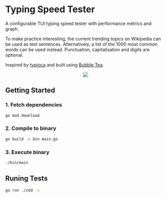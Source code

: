 # Typing Speed Tester

A configurable TUI typing speed tester with performance metrics and graph.

To make practice interesting, the current trending topics on Wikipedia can be used as test sentences. Alternatively, a list of the 1000 most common words can be used instead. Punctuation, capitalisation and digits are optional.

Inspired by [typioca](https://github.com/bloznelis/typioca) and built using [Bubble Tea](https://github.com/charmbracelet/bubbletea).

<p align="center">
	<img src="https://user-images.githubusercontent.com/41476809/194396400-de11764b-741e-4646-9782-433d747df04f.gif">
</p>


## Getting Started

### 1. Fetch dependencies

```bash
go mod download
```

### 2. Compile to binary

```bash
go build -o bin main.go
```

### 3. Execute binary

```bash
./bin/main
```

## Runing Tests

```bash
go run ./cmd -v
```
